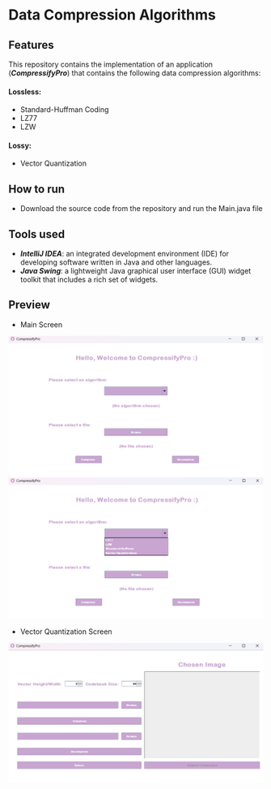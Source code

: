 # Data Compression Algorithms
## Features
This repository contains the implementation of an application (_**CompressifyPro**_) that contains the following data compression algorithms: 
#### Lossless:
- Standard-Huffman Coding
- LZ77
- LZW
#### Lossy:
- Vector Quantization
## How to run
- Download the source code from the repository and run the Main.java file
## Tools used
- **_IntelliJ IDEA_**: an integrated development environment (IDE) for developing software written in Java and other languages.
- **_Java Swing_**: a lightweight Java graphical user interface (GUI) widget toolkit that includes a rich set of widgets.
## Preview
- Main Screen
<img src="/Screenshots/main.png" alt="Alt text" title="Main Screen">
<img src="/Screenshots/options.png" alt="Alt text" title="Options">

- Vector Quantization Screen
<img src="/Screenshots/vector.png" alt="Alt text" title="Vector Quantization Screen">